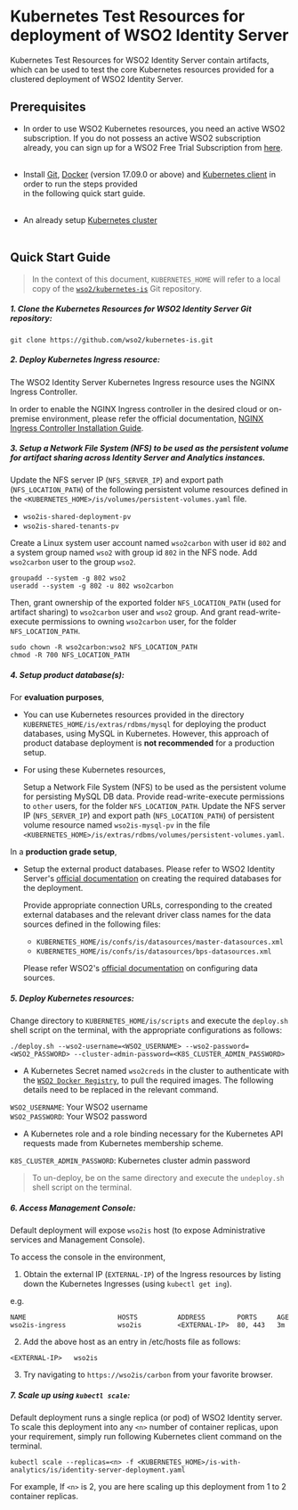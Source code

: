 # Kubernetes Test Resources for deployment of WSO2 Identity Server

Kubernetes Test Resources for WSO2 Identity Server contain artifacts, which can be used to test the core
Kubernetes resources provided for a clustered deployment of WSO2 Identity Server.

## Prerequisites

* In order to use WSO2 Kubernetes resources, you need an active WSO2 subscription. If you do not possess an active WSO2
subscription already, you can sign up for a WSO2 Free Trial Subscription from [here](https://wso2.com/free-trial-subscription).<br><br>

* Install [Git](https://git-scm.com/book/en/v2/Getting-Started-Installing-Git), [Docker](https://www.docker.com/get-docker)
(version 17.09.0 or above) and [Kubernetes client](https://kubernetes.io/docs/tasks/tools/install-kubectl/)
in order to run the steps provided<br>in the following quick start guide.<br><br>

* An already setup [Kubernetes cluster](https://kubernetes.io/docs/setup/pick-right-solution/)<br><br>
 
## Quick Start Guide

>In the context of this document, `KUBERNETES_HOME` will refer to a local copy of the [`wso2/kubernetes-is`](https://github.com/wso2/kubernetes-is/)
Git repository.<br>

##### 1. Clone the Kubernetes Resources for WSO2 Identity Server Git repository:

```
git clone https://github.com/wso2/kubernetes-is.git
```

##### 2. Deploy Kubernetes Ingress resource:

The WSO2 Identity Server Kubernetes Ingress resource uses the NGINX Ingress Controller.

In order to enable the NGINX Ingress controller in the desired cloud or on-premise environment,
please refer the official documentation, [NGINX Ingress Controller Installation Guide](https://kubernetes.github.io/ingress-nginx/deploy/).

##### 3. Setup a Network File System (NFS) to be used as the persistent volume for artifact sharing across Identity Server and Analytics instances.

Update the NFS server IP (`NFS_SERVER_IP`) and export path (`NFS_LOCATION_PATH`) of the following persistent volume resources
defined in the `<KUBERNETES_HOME>/is/volumes/persistent-volumes.yaml` file.

* `wso2is-shared-deployment-pv`
* `wso2is-shared-tenants-pv`

Create a Linux system user account named `wso2carbon` with user id `802` and a system group named `wso2` with group id `802` in the NFS node.
Add `wso2carbon` user to the group `wso2`.

```
groupadd --system -g 802 wso2
useradd --system -g 802 -u 802 wso2carbon
```

Then, grant ownership of the exported folder `NFS_LOCATION_PATH` (used for artifact sharing) to `wso2carbon` user and `wso2` group.
And grant read-write-execute permissions to owning `wso2carbon` user, for the folder `NFS_LOCATION_PATH`.

```
sudo chown -R wso2carbon:wso2 NFS_LOCATION_PATH
chmod -R 700 NFS_LOCATION_PATH
```

##### 4. Setup product database(s):

For **evaluation purposes**,

* You can use Kubernetes resources provided in the directory `KUBERNETES_HOME/is/extras/rdbms/mysql`
for deploying the product databases, using MySQL in Kubernetes. However, this approach of product database deployment is
**not recommended** for a production setup.

* For using these Kubernetes resources,

    Setup a Network File System (NFS) to be used as the persistent volume for persisting MySQL DB data.
    Provide read-write-execute permissions to `other` users, for the folder `NFS_LOCATION_PATH`.
    Update the NFS server IP (`NFS_SERVER_IP`) and export path (`NFS_LOCATION_PATH`) of persistent volume resource
    named `wso2is-mysql-pv` in the file `<KUBERNETES_HOME>/is/extras/rdbms/volumes/persistent-volumes.yaml`.
    
In a **production grade setup**,

* Setup the external product databases. Please refer to WSO2 Identity Server's [official documentation](https://docs.wso2.com/display/IS550/Setting+Up+Separate+Databases+for+Clustering)
  on creating the required databases for the deployment.
  
  Provide appropriate connection URLs, corresponding to the created external databases and the relevant driver class names for the data sources defined in
  the following files:
  
  * `KUBERNETES_HOME/is/confs/is/datasources/master-datasources.xml`
  * `KUBERNETES_HOME/is/confs/is/datasources/bps-datasources.xml`
  
  Please refer WSO2's [official documentation](https://docs.wso2.com/display/ADMIN44x/Configuring+master-datasources.xml) on configuring data sources.
  
##### 5. Deploy Kubernetes resources:

Change directory to `KUBERNETES_HOME/is/scripts` and execute the `deploy.sh` shell script on the terminal, with the appropriate configurations as follows:

```
./deploy.sh --wso2-username=<WSO2_USERNAME> --wso2-password=<WSO2_PASSWORD> --cluster-admin-password=<K8S_CLUSTER_ADMIN_PASSWORD>
```

* A Kubernetes Secret named `wso2creds` in the cluster to authenticate with the [`WSO2 Docker Registry`](https://docker.wso2.com), to pull the required images.
The following details need to be replaced in the relevant command.

`WSO2_USERNAME`: Your WSO2 username<br>
`WSO2_PASSWORD`: Your WSO2 password

* A Kubernetes role and a role binding necessary for the Kubernetes API requests made from Kubernetes membership scheme.

`K8S_CLUSTER_ADMIN_PASSWORD`: Kubernetes cluster admin password

>To un-deploy, be on the same directory and execute the `undeploy.sh` shell script on the terminal.

##### 6. Access Management Console:

Default deployment will expose `wso2is` host (to expose Administrative services and Management Console).

To access the console in the environment,

1. Obtain the external IP (`EXTERNAL-IP`) of the Ingress resources by listing down the Kubernetes Ingresses (using `kubectl get ing`).

e.g.

```
NAME                       HOSTS          ADDRESS        PORTS     AGE
wso2is-ingress             wso2is         <EXTERNAL-IP>  80, 443   3m
```

2. Add the above host as an entry in /etc/hosts file as follows:

```
<EXTERNAL-IP>	wso2is
```

3. Try navigating to `https://wso2is/carbon` from your favorite browser.

##### 7. Scale up using `kubectl scale`:

Default deployment runs a single replica (or pod) of WSO2 Identity server. To scale this deployment into any `<n>` number of
container replicas, upon your requirement, simply run following Kubernetes client command on the terminal.

```
kubectl scale --replicas=<n> -f <KUBERNETES_HOME>/is-with-analytics/is/identity-server-deployment.yaml
```

For example, If `<n>` is 2, you are here scaling up this deployment from 1 to 2 container replicas.
